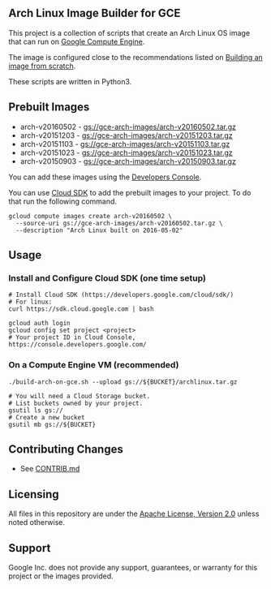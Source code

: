 ## Arch Linux Image Builder for GCE

This project is a collection of scripts that create an Arch Linux OS image that
can run on [Google Compute Engine](https://cloud.google.com/compute/).

The image is configured close to the recommendations listed on
[Building an image from scratch](https://developers.google.com/compute/docs/images#buildingimage).

These scripts are written in Python3.

## Prebuilt Images
 * arch-v20160502 - [gs://gce-arch-images/arch-v20160502.tar.gz](https://storage.googleapis.com/gce-arch-images/arch-v20160502.tar.gz)
 * arch-v20151203 - [gs://gce-arch-images/arch-v20151203.tar.gz](https://storage.googleapis.com/gce-arch-images/arch-v20151203.tar.gz)
 * arch-v20151103 - [gs://gce-arch-images/arch-v20151103.tar.gz](https://storage.googleapis.com/gce-arch-images/arch-v20151103.tar.gz)
 * arch-v20151023 - [gs://gce-arch-images/arch-v20151023.tar.gz](https://storage.googleapis.com/gce-arch-images/arch-v20151023.tar.gz)
 * arch-v20150903 - [gs://gce-arch-images/arch-v20150903.tar.gz](https://storage.googleapis.com/gce-arch-images/arch-v20150903.tar.gz)

You can add these images using the
[Developers Console](https://console.developers.google.com/compute/imagesAdd).

You can use [Cloud SDK](https://cloud.google.com/sdk/) to add the prebuilt
images to your project. To do that run the following command.

```
gcloud compute images create arch-v20160502 \
  --source-uri gs://gce-arch-images/arch-v20160502.tar.gz \
  --description "Arch Linux built on 2016-05-02"
```

## Usage

### Install and Configure Cloud SDK (one time setup)
```
# Install Cloud SDK (https://developers.google.com/cloud/sdk/)
# For linux:
curl https://sdk.cloud.google.com | bash

gcloud auth login
gcloud config set project <project>
# Your project ID in Cloud Console, https://console.developers.google.com/
```

### On a Compute Engine VM (recommended)
```
./build-arch-on-gce.sh --upload gs://${BUCKET}/archlinux.tar.gz

# You will need a Cloud Storage bucket.
# List buckets owned by your project.
gsutil ls gs://
# Create a new bucket
gsutil mb gs://${BUCKET}
```

## Contributing Changes

* See [CONTRIB.md](CONTRIB.md)


## Licensing
All files in this repository are under the
[Apache License, Version 2.0](LICENSE) unless noted otherwise.


## Support
Google Inc. does not provide any support, guarantees, or warranty for this
project or the images provided.
